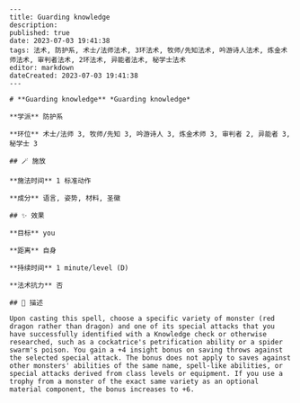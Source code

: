 
    ---
    title: Guarding knowledge
    description: 
    published: true
    date: 2023-07-03 19:41:38
    tags: 法术, 防护系, 术士/法师法术, 3环法术, 牧师/先知法术, 吟游诗人法术, 炼金术师法术, 审判者法术, 2环法术, 异能者法术, 秘学士法术
    editor: markdown
    dateCreated: 2023-07-03 19:41:38
    ---

    # **Guarding knowledge** *Guarding knowledge*

    **学派** 防护系 

    **环位** 术士/法师 3, 牧师/先知 3, 吟游诗人 3, 炼金术师 3, 审判者 2, 异能者 3, 秘学士 3

    ## 🪄 施放

    **施法时间** 1 标准动作

    **成分** 语言, 姿势, 材料, 圣徽

    ## ✨ 效果 

    **目标** you 

    **距离** 自身  

    **持续时间** 1 minute/level (D) 

    **法术抗力** 否

    ## 📖 描述

    Upon casting this spell, choose a specific variety of monster (red dragon rather than dragon) and one of its special attacks that you have successfully identified with a Knowledge check or otherwise researched, such as a cockatrice's petrification ability or a spider swarm's poison. You gain a +4 insight bonus on saving throws against the selected special attack. The bonus does not apply to saves against other monsters' abilities of the same name, spell-like abilities, or special attacks derived from class levels or equipment. If you use a trophy from a monster of the exact same variety as an optional material component, the bonus increases to +6.
    